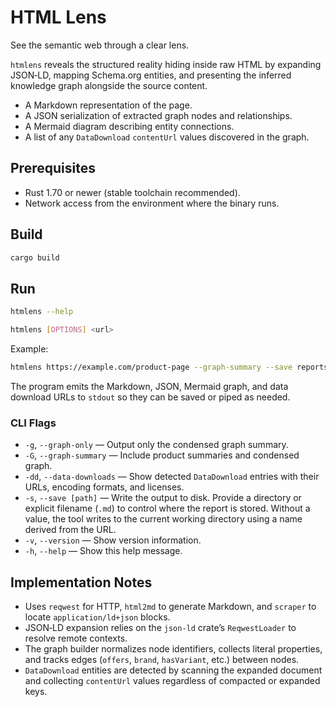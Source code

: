 # HTML Lens

See the semantic web through a clear lens.

`htmlens` reveals the structured reality hiding inside raw HTML by expanding
JSON‑LD, mapping Schema.org entities, and presenting the inferred knowledge
graph alongside the source content.

- A Markdown representation of the page.
- A JSON serialization of extracted graph nodes and relationships.
- A Mermaid diagram describing entity connections.
- A list of any `DataDownload` `contentUrl` values discovered in the graph.

## Prerequisites

- Rust 1.70 or newer (stable toolchain recommended).
- Network access from the environment where the binary runs.

## Build

```bash
cargo build
```

## Run

```bash
htmlens --help
```

```bash
htmlens [OPTIONS] <url>
```

Example:

```bash
htmlens https://example.com/product-page --graph-summary --save reports
```

The program emits the Markdown, JSON, Mermaid graph, and data download URLs to
`stdout` so they can be saved or piped as needed.

### CLI Flags

- `-g`, `--graph-only` &mdash; Output only the condensed graph summary.
- `-G`, `--graph-summary` &mdash; Include product summaries and condensed graph.
- `-dd`, `--data-downloads` &mdash; Show detected `DataDownload` entries with
  their URLs, encoding formats, and licenses.
- `-s`, `--save [path]` &mdash; Write the output to disk. Provide a directory or
  explicit filename (`.md`) to control where the report is stored. Without a
  value, the tool writes to the current working directory using a name derived
  from the URL.
- `-v`, `--version` &mdash; Show version information.
- `-h`, `--help` &mdash; Show this help message.

## Implementation Notes

- Uses `reqwest` for HTTP, `html2md` to generate Markdown, and `scraper` to
  locate `application/ld+json` blocks.
- JSON‑LD expansion relies on the `json-ld` crate’s `ReqwestLoader` to resolve
  remote contexts.
- The graph builder normalizes node identifiers, collects literal properties,
  and tracks edges (`offers`, `brand`, `hasVariant`, etc.) between nodes.
- `DataDownload` entities are detected by scanning the expanded document and
  collecting `contentUrl` values regardless of compacted or expanded keys.

